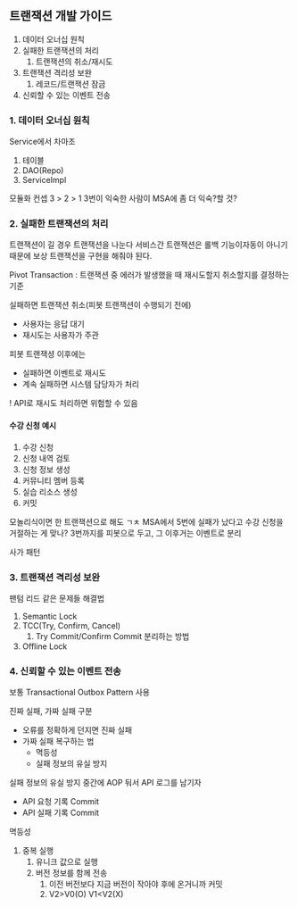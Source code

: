 ##  트랜잭션 개발 가이드
1. 데이터 오너십 원칙
2. 실패한 트랜잭션의 처리
	1. 트랜잭션의 취소/재시도
3. 트랜잭션 격리성 보완
	1. 레코드/트랜잭션 잠금
4. 신뢰할 수 있는 이벤트 전송

### 1. 데이터 오너십 원칙
Service에서 차마조
1. 테이블
2. DAO(Repo)
3. ServiceImpl

모듈화 컨셉 3 > 2 > 1
3번이 익숙한 사람이 MSA에 좀 더 익숙?할 것?

### 2. 실패한 트랜잭션의 처리
트랜잭션이 길 경우 트랜잭션을 나눈다
서비스간 트랜잭션은 롤백 기능이자동이 아니기 때문에 보상 트랜잭션을 구현을 해줘야 된다.

Pivot Transaction
: 트랜잭션 중 에러가 발생했을 때 재시도할지 취소할지를 결정하는 기준

실패하면 트랜잭션 취소(피봇 트랜잭션이 수행되기 전에)
- 사용자는 응답 대기
- 재시도는 사용자가 주관

피봇 트랜잭셩 이후에는
- 실패하면 이벤트로 재시도
- 계속 실패하면 시스템 담당자가 처리

! API로 재시도 처리하면 위험할 수 있음

#### 수강 신청 예시
1. 수강 신청
2. 신청 내역 검토
3. 신청 정보 생성
4. 커뮤니티 멤버 등록
5. 실습 리소스 생성
6. 커밋

모놀리식이면 한 트랜잭션으로 해도 ㄱㅊ
MSA에서 5번에 실패가 났다고 수강 신청을 거절하는 게 맞나?
3번까지를 피봇으로 두고, 그 이후거는 이벤트로 분리

사가 패턴


### 3. 트랜잭션 격리성 보완
팬텀 리드 같은 문제들 해결법
1. Semantic Lock
2. TCC(Try, Confirm, Cancel)
	1. Try Commit/Confirm Commit 분리하는 방법
3. Offline Lock

### 4. 신뢰할 수 있는 이벤트 전송
보통 Transactional Outbox Pattern 사용

진짜 실패, 가짜 실패 구분
- 오류를 정확하게 던지면 진짜 실패
- 가짜 실패 복구하는 법
	- 멱등성
	- 실패 정보의 유실 방지

실패 정보의 유실 방지
중간에 AOP 둬서 API 로그를 남기자
- API 요청 기록 Commit
- API 실패 기록 Commit

멱등성
1. 중복 실행
	1. 유니크 값으로 실행
	2. 버전 정보를 함께 전송
		1. 이전 버전보다 지금 버전이 작아야 후에 온거니까 커밋
		2. V2>V0(O) V1<V2(X)

